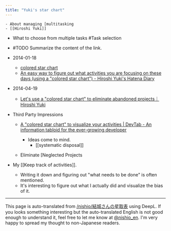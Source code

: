 ```yaml
---
title: "Yuki's star chart"
---
```


    - About managing [multitasking
    - [[Hiroshi Yuki]]
- What to choose from multiple tasks #Task selection
- #TODO Summarize the content of the link.

- 2014-01-18
    - [colored star chart](https://snap.textfile.org/20140118010000/)
    - [An easy way to figure out what activities you are focusing on these days (using a "colored star chart") - Hiroshi Yuki's Hatena Diary](http://d.hatena.ne.jp/hyuki/20140118/cal)
- 2014-04-19
    - [Let's use a "colored star chart" to eliminate abandoned projects｜Hiroshi Yuki](https://mm.hyuki.net/n/n9a6e7c1e0d7b)

- Third Party Impressions
    - [A "colored star chart" to visualize your activities | DevTab - An information tabloid for the ever-growing developer](https://devtab.jp/entry/internal/84)
        - Ideas come to mind.
            - [[systematic disposal]]

    - Eliminate [Neglected Projects
- My [[Keep track of activities]].
    - Writing it down and figuring out "what needs to be done" is often mentioned.
    - It's interesting to figure out what I actually did and visualize the bias of it.

---
This page is auto-translated from [/nishio/結城さんの星取表](https://scrapbox.io/nishio/結城さんの星取表) using DeepL. If you looks something interesting but the auto-translated English is not good enough to understand it, feel free to let me know at [@nishio_en](https://twitter.com/nishio_en). I'm very happy to spread my thought to non-Japanese readers.